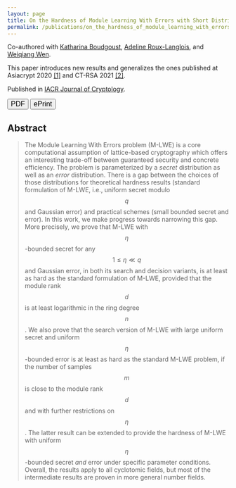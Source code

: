 ```yaml
---
layout: page
title: On the Hardness of Module Learning With Errors with Short Distributions
permalink: /publications/on_the_hardness_of_module_learning_with_errors_with_short_distributions
---
```


Co-authored with [Katharina Boudgoust](https://katinkabou.github.io/), [Adeline Roux-Langlois](https://people.irisa.fr/Adeline.Roux-Langlois/), and [Weiqiang Wen](http://people.irisa.fr/Weiqiang.Wen/).  

This paper introduces new results and generalizes the ones published at Asiacrypt 2020 [[1]](/papers/towards_classical_hardness_of_module-lwe_the_linear_rank_case) and CT-RSA 2021 [[2]](/papers/on_the_hardness_of_module-lwe_with_binary_secret).  

Published in [IACR Journal of Cryptology](https://link.springer.com/article/10.1007/s00145-022-09441-3).  

<a href="/assets/pub/BJRW22_Hardness_MLWE_with_Short_Distributions.pdf" target="_blank" style="text-decoration: none;"><button class="mybutton" onmouseover="this.style.backgroundColor='#337076'; this.style.color='#FFFFFF'; this.querySelector('span').style.paddingRight = '16px'; this.querySelector('span').querySelector('span').style.opacity = '1'; this.querySelector('span').querySelector('span').style.right = '0';" onmouseout="this.style.backgroundColor='#FFFFFF'; this.style.color='#337076'; this.querySelector('span').style.paddingRight = '0'; this.querySelector('span').querySelector('span').style.opacity = '0'; this.querySelector('span').querySelector('span').style.right = '-20px';"><span style="cursor: pointer; display: inline-block; position: relative; transition: 0.5s; font-size: 16px;">PDF <span style="position: absolute; opacity: 0; top: 0; right: -20px; transition: 0.5s;">&#xbb;</span></span></button></a>
<a href="https://eprint.iacr.org/2022/472" target="_blank" style="text-decoration: none;"><button class="mybutton" onmouseover="this.style.backgroundColor='#337076'; this.style.color='#FFFFFF'; this.querySelector('span').style.paddingRight = '16px'; this.querySelector('span').querySelector('span').style.opacity = '1'; this.querySelector('span').querySelector('span').style.right = '0';" onmouseout="this.style.backgroundColor='#FFFFFF'; this.style.color='#337076'; this.querySelector('span').style.paddingRight = '0'; this.querySelector('span').querySelector('span').style.opacity = '0'; this.querySelector('span').querySelector('span').style.right = '-20px';"><span style="cursor: pointer; display: inline-block; position: relative; transition: 0.5s; font-size: 16px;">ePrint <span style="position: absolute; opacity: 0; top: 0; right: -20px; transition: 0.5s;">&#xbb;</span></span></button></a>   

## Abstract
> The Module Learning With Errors problem (M-LWE) is a core computational assumption of lattice-based cryptography which offers an interesting trade-off between guaranteed security and concrete efficiency. The problem is parameterized by a _secret_ distribution as well as an _error_ distribution. There is a gap between the choices of those distributions for theoretical hardness results (standard formulation of M-LWE, i.e., uniform secret modulo $$q$$ and Gaussian error) and practical schemes (small bounded secret and error). In this work, we make progress towards narrowing this gap. More precisely, we prove that M-LWE with $$\eta$$-bounded secret for any $$1 \leq \eta \ll q$$ and Gaussian error, in both its search and decision variants, is at least as hard as the standard formulation of M-LWE, provided that the module rank $$d$$ is at least logarithmic in the ring degree $$n$$. We also prove that the search version of M-LWE with large uniform secret and uniform $$\eta$$-bounded error is at least as hard as the standard M-LWE problem, if the number of samples $$m$$ is close to the module rank $$d$$ and with further restrictions on $$\eta$$. The latter result can be extended to provide the hardness of M-LWE with uniform $$\eta$$-bounded secret _and_ error under specific parameter conditions. Overall, the results apply to all cyclotomic fields, but most of the intermediate results are proven in more general number fields.